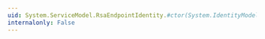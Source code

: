```yaml
---
uid: System.ServiceModel.RsaEndpointIdentity.#ctor(System.IdentityModel.Claims.Claim)
internalonly: False
---
```

